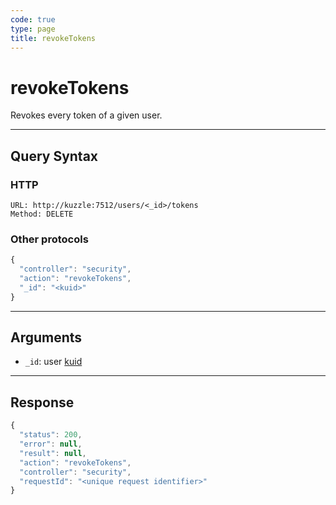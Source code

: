 ```yaml
---
code: true
type: page
title: revokeTokens
---
```


# revokeTokens



Revokes every token of a given user.

---

## Query Syntax

### HTTP

```http
URL: http://kuzzle:7512/users/<_id>/tokens
Method: DELETE
```

### Other protocols

```js
{
  "controller": "security",
  "action": "revokeTokens",
  "_id": "<kuid>"
}
```

---

## Arguments

- `_id`: user [kuid](/core/2/guides/kuzzle-depth/authentication#the-kuzzle-user-identifier)

---

## Response

```js
{
  "status": 200,
  "error": null,
  "result": null,
  "action": "revokeTokens",
  "controller": "security",
  "requestId": "<unique request identifier>"
}
```
